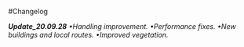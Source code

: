 #Changelog

***Update_20.09.28***
*•Handling improvement.*
*•Performance fixes.*
*•New buildings and local routes.*
*•Improved vegetation.*
